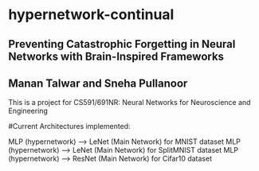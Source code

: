 # hypernetwork-continual

## Preventing Catastrophic Forgetting in Neural Networks with Brain-Inspired Frameworks
## Manan Talwar and Sneha Pullanoor

This is a project for CS591/691NR: Neural Networks for Neuroscience and Engineering

#Current Architectures implemented: 

MLP (hypernetwork) --> LeNet (Main Network) for MNIST dataset
MLP (hypernetwork) --> LeNet (Main Network) for SplitMNIST dataset
MLP (hypernetwork) --> ResNet (Main Network) for Cifar10 dataset



